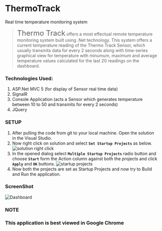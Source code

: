 # ThermoTrack
Real time temperature monitoring system
 <blockquote class="text-justify">
        <span style="font-size:x-large;">Thermo Track</span> offers a most effectual remote temperature monitoring system built using .Net technology.
        This system offers a current temperature reading of the Thermo Track Sensor, which usually transmits data for every 2 seconds along with
        time-series graphical view for temperature with minumum, maximum and average temperature values calculated for the last 20 readings on the dashboard.
 </blockquote>

### Technologies Used:

1) ASP.Net MVC 5 (for display of Sensor real time data)
2) SignalR
3) Console Application (acts a Sensor which generates temperature between 10 to 50 and transmits for every 2 seconds)
4) JQuery

### SETUP
1) After pulling the code from git to your local machine. Open the solution in the Visual Studio.
2) Now right click on solution and select **`Set Startup Projects`** as below.
![solution right click](https://user-images.githubusercontent.com/27807217/51087050-240d3000-1774-11e9-8ba4-45e1de521360.png)
3) In the opened dialog select **`Multiple Startup Projects`** radio button and choose **`Start`** form the Action column against both the projects and click **`Apply`** and **`OK`** buttons.
![startup projects](https://user-images.githubusercontent.com/27807217/51087078-63d41780-1774-11e9-8035-82e7a132a4c0.png)
4) Now both the projects are set as Startup Projects and now try to Build and Run the application.

### ScreenShot
![Dashboard](https://user-images.githubusercontent.com/27807217/51086385-5024b300-176c-11e9-97de-b4640575e640.jpg)

### NOTE
### This application is best viewed in Google Chrome
